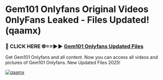 # Gem101 Onlyfans Original Videos 0nlyFans Leaked - Files Updated! (qaamx)

<h3>🔴 CLICK HERE 🌐==►► <a href="https://tinyurl.com/2m67pmp6" rel="nofollow">Gem101 Onlyfans Updated Files</a></h3>

Get Gem101 Onlyfans and all content. Now you can access all videos and pictures of Gem101 Onlyfans. New Updated Files 2025!

[![qaamx](https://i.imgur.com/H4QAA4z.gif)](https://tinyurl.com/2m67pmp6)